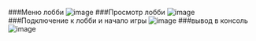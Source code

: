 ###Меню лобби
![image](https://github.com/user-attachments/assets/ccbc7f5a-cce6-44ba-972d-27708b988e8f)
###Просмотр лобби
![image](https://github.com/user-attachments/assets/ffa0c777-bf8b-46df-9cc8-f0a4e9d9e80c)
###Подключение к лобби и начало игры
![image](https://github.com/user-attachments/assets/2d2a0084-0f37-4e45-891f-0daee8e531ee)
###вывод в консоль
![image](https://github.com/user-attachments/assets/84444002-8160-4253-857d-f40a7aebf252)

